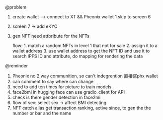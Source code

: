 @problem
1.  create wallet --> connect to XT && Pheonix wallet
    1 skip to screen 6
2.  screen 7 -> add eKYC
3.  gen NFT
    need attbribute for the NFTs
    
    flow:
        1. match a random NFTs in level 1 that not for sale
        2. assign it to a wallet address
        3. use wallet address to get the NFT ID and use it to search IPFS ID and attribute, do mapping for rendering the data
    


@reminder
1. Pheonix no 2 way communition, so can't indegrention
    直接寫phx wallet
2. can comment to say where can change
3. need to add ten times for picture to train models
4. face2bmi in hugging face
    can use gradio_client for API
5. check is there gender detection in face2mi
6. flow of sex:
    select sex -> affect BMI detecting
7. NFT catch alias get transaction ranking, active since, to gen the the number or bar and the name